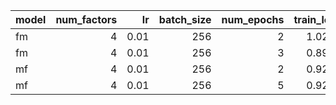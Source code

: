 | model   |   num_factors |   lr |   batch_size |   num_epochs |   train_loss |   train_mse |   valid_loss |   valid_mse |
|:--------|--------------:|-----:|-------------:|-------------:|-------------:|------------:|-------------:|------------:|
| fm      |             4 | 0.01 |          256 |            2 |       1.0207 |      1.0207 |       0.8957 |      0.8957 |
| fm      |             4 | 0.01 |          256 |            3 |       0.8935 |      0.8935 |       0.8373 |      0.8373 |
| mf      |             4 | 0.01 |          256 |            2 |       0.9241 |      0.9241 |       0.8854 |      0.8854 |
| mf      |             4 | 0.01 |          256 |            5 |       0.9241 |      0.9241 |       0.8855 |      0.8855 |